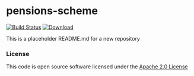 # pensions-scheme

[![Build Status](https://travis-ci.org/hmrc/pensions-scheme.svg)](https://travis-ci.org/hmrc/pensions-scheme) [ ![Download](https://api.bintray.com/packages/hmrc/releases/pensions-scheme/images/download.svg) ](https://bintray.com/hmrc/releases/pensions-scheme/_latestVersion)


This is a placeholder README.md for a new repository 

### License

This code is open source software licensed under the [Apache 2.0 License]("http://www.apache.org/licenses/LICENSE-2.0.html")


